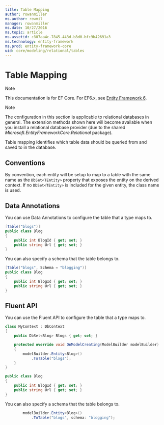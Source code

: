 ```yaml
---
title: Table Mapping
author: rowanmiller
ms.author: rowmil
manager: rowanmiller
ms.date: 10/27/2016
ms.topic: article
ms.assetid: c807aa4c-7845-443d-b8d0-bfc9b42691a3
ms.technology: entity-framework
ms.prod: entity-framework-core 
uid: core/modeling/relational/tables
---
```

# Table Mapping

> [!NOTE]
> This documentation is for EF Core. For EF6.x, see [Entity Framework 6](../../../ef6/index.md).

> [!NOTE]
> The configuration in this section is applicable to relational databases in general. The extension methods shown here will become available when you install a relational database provider (due to the shared *Microsoft.EntityFrameworkCore.Relational* package).

Table mapping identifies which table data should be queried from and saved to in the database.

## Conventions

By convention, each entity will be setup to map to a table with the same name as the `DbSet<TEntity>` property that exposes the entity on the derived context. If no `DbSet<TEntity>` is included for the given entity, the class name is used.

## Data Annotations

You can use Data Annotations to configure the table that a type maps to.

<!-- [!code-csharp[Main](samples/core/relational/Modeling/DataAnnotations/Samples/Relational/Table.cs?highlight=1)] -->
````csharp
[Table("blogs")]
public class Blog
{
    public int BlogId { get; set; }
    public string Url { get; set; }
}
````

You can also specify a schema that the table belongs to.

<!-- [!code-csharp[Main](samples/core/relational/Modeling/DataAnnotations/Samples/Relational/TableAndSchema.cs?highlight=1)] -->
````csharp
[Table("blogs", Schema = "blogging")]
public class Blog
{
    public int BlogId { get; set; }
    public string Url { get; set; }
}
````

## Fluent API

You can use the Fluent API to configure the table that a type maps to.

<!-- [!code-csharp[Main](samples/core/relational/Modeling/FluentAPI/Samples/Relational/Table.cs?highlight=7,8)] -->
````csharp
class MyContext : DbContext
{
    public DbSet<Blog> Blogs { get; set; }

    protected override void OnModelCreating(ModelBuilder modelBuilder)
    {
        modelBuilder.Entity<Blog>()
            .ToTable("blogs");
    }
}

public class Blog
{
    public int BlogId { get; set; }
    public string Url { get; set; }
}
````

You can also specify a schema that the table belongs to.

<!-- [!code-csharp[Main](samples/core/relational/Modeling/FluentAPI/Samples/Relational/TableAndSchema.cs?highlight=2)] -->
````csharp
        modelBuilder.Entity<Blog>()
            .ToTable("blogs", schema: "blogging");
````
